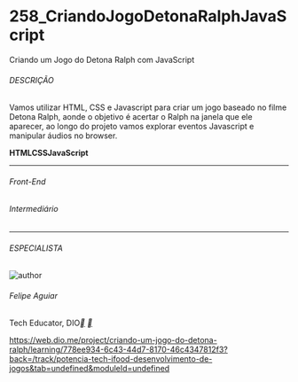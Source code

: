 # 258_CriandoJogoDetonaRalphJavaScript
Criando um Jogo do Detona Ralph com JavaScript



###### DESCRIÇÃO

Vamos utilizar HTML, CSS e Javascript para criar um jogo baseado no filme Detona Ralph, aonde o objetivo é acertar o Ralph na janela que ele aparecer, ao longo do projeto vamos explorar eventos Javascript e manipular áudios no browser.

**HTML****CSS****JavaScript**

------

###### Front-End

###### Intermediário

------

###### ESPECIALISTA

![author](https://hermes.dio.me/users/author/photos/e0aa7c57-89e3-41ff-a60b-09dc7a9bc6e9.png)

###### Felipe Aguiar

Tech Educator, DIO[**](https://www.linkedin.com/in/felipe-aguiar-047/) [**](https://github.com/felipeAguiarCode)



https://web.dio.me/project/criando-um-jogo-do-detona-ralph/learning/778ee934-6c43-44d7-8170-46c4347812f3?back=/track/potencia-tech-ifood-desenvolvimento-de-jogos&tab=undefined&moduleId=undefined



